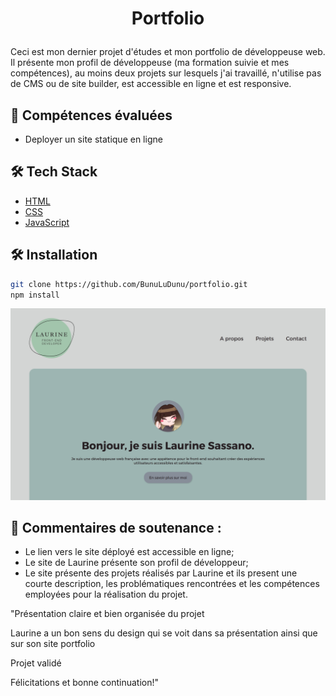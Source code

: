 
# <p align="center">Portfolio</p>
  
Ceci est mon dernier projet d'études et mon portfolio de développeuse web. Il présente mon profil de développeuse (ma formation suivie et mes compétences), au moins deux projets sur lesquels j'ai travaillé, n'utilise pas de CMS ou de site builder, est accessible en ligne et est responsive.

## 🧐 Compétences évaluées   
- Deployer un site statique en ligne

## 🛠️ Tech Stack
- [HTML](https://developer.mozilla.org/fr/docs/Web/HTML)
- [CSS](https://developer.mozilla.org/fr/docs/Web/CSS)
- [JavaScript](https://developer.mozilla.org/fr/docs/Web/JavaScript)

## 🛠️ Installation  
```bash
git clone https://github.com/BunuLuDunu/portfolio.git
npm install
```

![Desktop](/assets/img/127.0.0.1_5500_index.html.png)


## 🙇 Commentaires de soutenance :
-  Le lien vers le site déployé est accessible en ligne;
- Le site de Laurine présente son profil de développeur;
- Le site présente des projets réalisés par Laurine et ils present une courte description, les problématiques rencontrées et les compétences employées pour la réalisation du projet.

"Présentation claire et bien organisée du projet

Laurine a un bon sens du design qui se voit dans sa présentation ainsi que sur son site portfolio

Projet validé

Félicitations et bonne continuation!"
        



        
        
        
    
